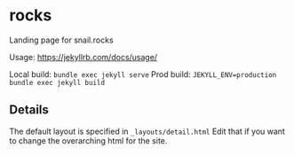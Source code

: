 # rocks
Landing page for snail.rocks

Usage:  https://jekyllrb.com/docs/usage/

Local build: `bundle exec jekyll serve`
Prod build: `JEKYLL_ENV=production bundle exec jekyll build`

## Details
The default layout is specified in `_layouts/detail.html`
Edit that if you want to change the overarching html for the site.